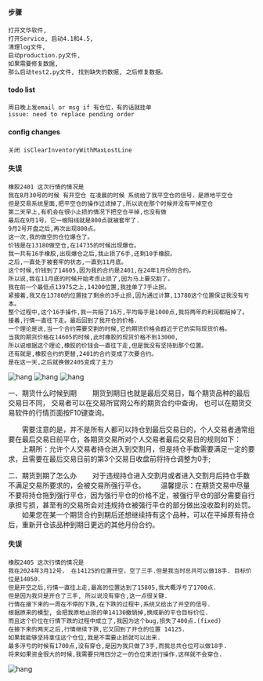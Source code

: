 
#### 步骤
```
打开文华软件, 
打开Service, 启动4.1和4.5, 
清理log文件, 
启动production.py文件, 
如果需要修复数据, 
那么启动test2.py文件, 找到缺失的数据, 之后修复数据。
```
#### todo list
```
周日晚上发email or msg if 有仓位，有的话就挂单
issue: need to replace pending order
```

#### config changes
```
关闭 isClearInventoryWithMaxLostLine 
```

#### 失误

```
橡胶2401 这次行情的情况是 
我在8月30号的时候 有开空仓 在凌晨的时候 系统给了我平空仓的信号，是原地平空仓 
但是交易系统里面,把平空仓的操作过滤掉了,所以说在那个时候并没有平掉空仓
第二天早上,有机会在很小止损的情况下把空仓平掉,也没有做
最后在9月1号，它一根阳线就是800点就被套牢了.
9月2号开盘之后,再次出现800点。 
这一次,我的做空的仓位爆仓了。 
价钱是在13180做空仓,在14735的时候出现爆仓。 
我一共有16手橡胶,出现爆仓之后,我止损了6手,还剩10手橡胶。 
之后,一直处于被套牢的状态,一直到11月底。 
这个时候,价钱到了14605,因为我的合约是2401,在24年1月份的合约。 
所以说,我在11月底的时候开始考虑止损了,因为马上要交割了。 
我在前一个最低点13975之上,14200位置,我挂单了7手止损。 
紧接着,我又在13780的位置挂了剩余的3手止损,因为通过计算,13780这个位置保证我没有亏本。 
整个过程中,这个16手操作,我一共赔了16万,平均每手是1000点,我将两年的利润都赔掉了。 
接着,行情一直往下走。最后回到了我开仓的价格.
一个理论是说,当一个合约需要交割的时候,它的期货价格会趋近于它的实际现货价格。 
当我的期货价格在14605的时候,此时橡胶的现货价格不到13000,
所以说根据这个理论,橡胶的价钱会一直往下走,但是我没有坚持到那个位置。 
还有就是,橡胶合约的更替,2401的合约变成了次要合约。 
是在这一天,之后就换做2405变成了主力
```
![hang](/images/2.jpg)
![hang](/images/4.jpg)
![hang](/images/3.jpg)

一、期货什么时候到期
　　期货到期日也就是最后交易日，每个期货品种的最后交易日不同，
    交易者可以在交易所官网公布的期货合约中查询，
    也可以在期货交易软件的行情页面按F10键查询。

　　需要注意的是，并不是所有人都可以持仓到最后交易日的，个人交易者通常组要在最后交易日前平仓，各期货交易所对个人交易者最后交易日的规则如下：
　　上期所：允许个人交易者持仓进入到交割月，但是持仓手数需要满足一定的要求，且需要在最后交易日前的第3个交易日收盘前将持仓调整为0手;

二、期货到期了怎么办
　　对于违规持仓进入交割月或者进入交割月后持仓手数不满足交易所要求的，会被交易所强行平仓。
　　温馨提示：在期货交易中尽量不要将持仓拖到强行平仓，因为强行平仓的价格不定，被强行平仓的部分需要自行承担亏损，甚至有的交易所会对违规持仓被强行平仓的部分做出没收盈利的处罚。
　　如果您在某一个期货合约到期后还想继续持有这个品种，可以在平掉原有持仓后，重新开仓该品种到期日更远的其他月份合约。

#### 失误

```
橡胶2405 这次行情的情况是 
我在2024年3月12号， 在14125的位置开空，空了三手.但是我当时总共可以做18手. 目标价位是14050.
但是开空之后,行情一直往上走,最高的位置达到了15805,我大概浮亏了1700点.
但是因为我只是开仓了三手, 所以说没有穿仓,这一点很关键.
行情在接下来的一周在不停的下跌,在下跌的过程中,系统又给出了开空的信号.
根据原来的模型, 会把我原地止损的单14130撤销掉,换成新的平仓目标价位. 
而且这个价位在行情下跌的过程中成立了,我因为这个bug,损失了400点.(fixed)
在接下来的两天之后,行情继续下跌,它又回到了开仓的位置 14125.
如果我能够坚持拿住这个仓位,我是不需要止损就可以出来.
最多浮亏的时候有1700点,没有穿仓,是因为我只做了3手,而我总共仓位可以做18手.
将来如果资金很大的时候,我需要只用四分之一的仓位来进行操作.这样就不会穿仓.
```
![hang](/images/ru2405.png)